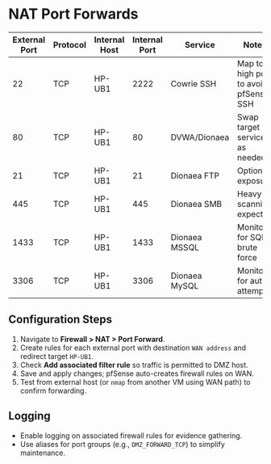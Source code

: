 # NAT Port Forwards

| External Port | Protocol | Internal Host | Internal Port | Service        | Notes                         |
|---------------|----------|---------------|---------------|----------------|-------------------------------|
| 22            | TCP      | HP-UB1        | 2222          | Cowrie SSH     | Map to high port to avoid pfSense SSH |
| 80            | TCP      | HP-UB1        | 80            | DVWA/Dionaea   | Swap target service as needed |
| 21            | TCP      | HP-UB1        | 21            | Dionaea FTP    | Optional exposure             |
| 445           | TCP      | HP-UB1        | 445           | Dionaea SMB    | Heavy scanning expected       |
| 1433          | TCP      | HP-UB1        | 1433          | Dionaea MSSQL  | Monitor for SQL brute force   |
| 3306          | TCP      | HP-UB1        | 3306          | Dionaea MySQL  | Monitor for auth attempts     |

## Configuration Steps

1. Navigate to **Firewall > NAT > Port Forward**.
2. Create rules for each external port with destination `WAN address` and redirect target `HP-UB1`.
3. Check **Add associated filter rule** so traffic is permitted to DMZ host.
4. Save and apply changes; pfSense auto-creates firewall rules on WAN.
5. Test from external host (or `nmap` from another VM using WAN path) to confirm forwarding.

## Logging

- Enable logging on associated firewall rules for evidence gathering.
- Use aliases for port groups (e.g., `DMZ_FORWARD_TCP`) to simplify maintenance.
